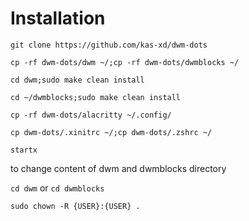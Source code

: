 # Installation

`git clone https://github.com/kas-xd/dwm-dots`

`cp -rf dwm-dots/dwm ~/;cp -rf dwm-dots/dwmblocks ~/`

`cd dwm;sudo make clean install`

`cd ~/dwmblocks;sudo make clean install`

`cp -rf dwm-dots/alacritty ~/.config/`

`cp dwm-dots/.xinitrc ~/;cp dwm-dots/.zshrc ~/`

`startx`


to change content of dwm and dwmblocks directory

`cd dwm` or `cd dwmblocks`

`sudo chown -R {USER}:{USER} .`
